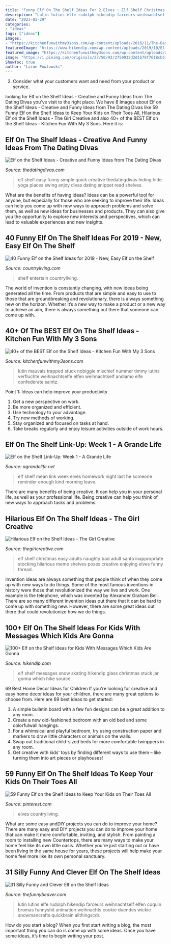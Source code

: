 ```yaml
---
title: "Funny Elf On The Shelf Ideas For 2 Elves : Elf Shelf Christmas Easy Adults Naughty Bad Adult Santa Inappropriate Stocking Hilarious Meme Shelves Poses Creative Enjoying Elves Funny Thread"
description: "Lutin lutins elfe rudolph hikendip farceurs weihnachtself elfen coquin bromas funnyshit animation weihnachts cookie duendes wickie snowmancrafts quickbrain allthingscdr"
date: "2023-01-29"
categories:
- "ideas"
tags: ["ideas"]
images:
- "https://kitchenfunwithmy3sons.com/wp-content/uploads/2016/11/The-Best-Elf-On-The-Shelf-Ideas-13.jpg"
featuredImage: "https://www.hikendip.com/wp-content/uploads/2019/10/Elf-snow-skating.jpg"
featured_image: "https://kitchenfunwithmy3sons.com/wp-content/uploads/2016/11/The-Best-Elf-On-The-Shelf-Ideas-13.jpg"
image: "https://i.pinimg.com/originals/27/50/93/2750932d2d1b78f7618cb51d236cb9df.jpg"
ShowToc: true
author: "Larue Powlowski"
---
```



2. Consider what your customers want and need from your product or service.

	

		
looking for Elf on the Shelf Ideas - Creative and Funny Ideas from The Dating Divas you've visit to the right place. We have 8 Images about Elf on the Shelf Ideas - Creative and Funny Ideas from The Dating Divas like 59 Funny Elf on the Shelf Ideas to Keep Your Kids on Their Toes All, Hilarious Elf on the Shelf Ideas - The Girl Creative and also 40+ of the BEST Elf on the Shelf Ideas - Kitchen Fun With My 3 Sons. Here it is:
		
    
## Elf On The Shelf Ideas - Creative And Funny Ideas From The Dating Divas

<img loading=lazy src="http://www.thedatingdivas.com/wp-content/uploads/2016/09/Easy-Elf-on-the-Shelf-ideas..jpg" onerror="this.onerror=null;this.src='https://tse3.mm.bing.net/th?id=OIP.c05dBzg5kHRi8DJ7BgUTHAHaQ1&amp;pid=15.1';" alt="Elf on the Shelf Ideas - Creative and Funny Ideas from The Dating Divas">

_Source: thedatingdivas.com_

>elf shelf easy funny simple quick creative thedatingdivas hiding hide yoga places swing enjoy divas dating snippet read shelves. 

	

What are the benefits of having ideas?
Ideas can be a powerful tool for anyone, but especially for those who are seeking to improve their life. Ideas can help you come up with new ways to approach problems and solve them, as well as new ideas for businesses and products. They can also give you the opportunity to explore new interests and perspectives, which can lead to valuable experiences and new insights.

    
## 40 Funny Elf On The Shelf Ideas For 2019 - New, Easy Elf On The Shelf

<img loading=lazy src="https://hips.hearstapps.com/hmg-prod.s3.amazonaws.com/images/funny-elf-on-the-shelf-ideas-1575389993.jpg?crop=1.00xw:1.00xh;0,0&amp;resize=640:*" onerror="this.onerror=null;this.src='https://tse3.mm.bing.net/th?id=OIP.JAqi4YOjKcQv9CGY9PB1LwHaHa&amp;pid=15.1';" alt="40 Funny Elf on the Shelf Ideas for 2019 - New, Easy Elf on the Shelf">

_Source: countryliving.com_

>shelf entertain countryliving. 

	

The world of invention is constantly changing, with new ideas being generated all the time. From products that are simple and easy to use to those that are groundbreaking and revolutionary, there is always something new on the horizon. Whether it’s a new way to make a product or a new way to achieve an aim, there is always something out there that someone can come up with.

    
## 40+ Of The BEST Elf On The Shelf Ideas - Kitchen Fun With My 3 Sons

<img loading=lazy src="https://kitchenfunwithmy3sons.com/wp-content/uploads/2016/11/The-Best-Elf-On-The-Shelf-Ideas-13.jpg" onerror="this.onerror=null;this.src='https://tse1.mm.bing.net/th?id=OIP._HS4kDg_D0K6x0zqQVHNRwHaLE&amp;pid=15.1';" alt="40+ of the BEST Elf on the Shelf Ideas - Kitchen Fun With My 3 Sons">

_Source: kitchenfunwithmy3sons.com_

>lutin mauvais trapped stuck nobiggie mischief nummer timmy lutins verfluchte weihnachtselfe elfen weihnachtself andiamo elfe confederate saintz. 

	

Point 1: Ideas can help improve your productivity
1. Get a new perspective on work.
2. Be more organized and efficient.
3. Use technology to your advantage.
4. Try new methods of working.
5. Stay organized and focused on tasks at hand.
6. Take breaks regularly and enjoy leisure activities outside of work hours.

    
## Elf On The Shelf Link-Up: Week 1 - A Grande Life

<img loading=lazy src="https://agrandelife.net/wp-content/uploads/2014/12/elf-on-the-shelf-ideas-1.jpg" onerror="this.onerror=null;this.src='https://tse1.mm.bing.net/th?id=OIP.Yb17NKpmJ0GbQEpHv54ZjAHaLL&amp;pid=15.1';" alt="Elf on the Shelf Link-Up: Week 1 - A Grande Life">

_Source: agrandelife.net_

>elf shelf mean link week elves homework night last he someone reminder enough kind morning leave. 

	

There are many benefits of being creative. It can help you in your personal life, as well as your professional life. Being creative can help you think of new ways to approach tasks and problems.

    
## Hilarious Elf On The Shelf Ideas - The Girl Creative

<img loading=lazy src="https://www.thegirlcreative.com/wp-content/uploads/2015/11/elf-stocking.png" onerror="this.onerror=null;this.src='https://tse4.mm.bing.net/th?id=OIP.GdNVUQa7-McFdNuutqanlAHaK8&amp;pid=15.1';" alt="Hilarious Elf on the Shelf Ideas - The Girl Creative">

_Source: thegirlcreative.com_

>elf shelf christmas easy adults naughty bad adult santa inappropriate stocking hilarious meme shelves poses creative enjoying elves funny thread. 

	

Invention ideas are always something that people think of when they come up with new ways to do things. Some of the most famous inventions in history were those that revolutionized the way we live and work. One example is the telephone, which was invented by Alexander Graham Bell. There are so many different invention ideas out there that it can be hard to come up with something new. However, there are some great ideas out there that could revolutionize how we do things.

    
## 100+ Elf On The Shelf Ideas For Kids With Messages Which Kids Are Gonna

<img loading=lazy src="https://www.hikendip.com/wp-content/uploads/2019/10/Elf-snow-skating.jpg" onerror="this.onerror=null;this.src='https://tse4.mm.bing.net/th?id=OIP.fPJghjOqQwqBUop6ak0CjwHaNK&amp;pid=15.1';" alt="100+ Elf on the Shelf Ideas for Kids With Messages Which Kids Are Gonna">

_Source: hikendip.com_

>elf shelf messages snow skating hikendip glass christmas stuck jar gonna which hike source. 

	

69 Best Home Decor Ideas for Children
If you're looking for creative and easy home decor ideas for your children, there are many great options to choose from. Here are 69 best ideas to get started: 
1. A simple bulletin board with a few fun designs can be a great addition to any room. 
2. Create a new old-fashioned bedroom with an old bed and some colorfulwall hangings. 
3. For a whimsical and playful bedroom, try using construction paper and markers to draw little characters or animals on the walls. 
4. Swap out traditional child-sized beds for more comfortable twinppers in any room. 
5. Get creative with kids' toys by finding different ways to use them – like turning them into art pieces or playhouses! 

    
## 59 Funny Elf On The Shelf Ideas To Keep Your Kids On Their Toes All

<img loading=lazy src="https://i.pinimg.com/originals/27/50/93/2750932d2d1b78f7618cb51d236cb9df.jpg" onerror="this.onerror=null;this.src='https://tse1.mm.bing.net/th?id=OIP.mQ3k-pLtuoh0cPYV_dmZ-wHaLH&amp;pid=15.1';" alt="59 Funny Elf on the Shelf Ideas to Keep Your Kids on Their Toes All">

_Source: pinterest.com_

>elves countryliving. 

	

What are some easy andDIY projects you can do to improve your home?
There are many easy and DIY projects you can do to improve your home that can make it more comfortable, inviting, and stylish. From painting a room to installing new Countertops, there are many ways to make your home feel like its own little oasis. Whether you're just starting out or have been living in the same house for years, these projects will help make your home feel more like its own personal sanctuary.

    
## 31 Silly Funny And Clever Elf On The Shelf Ideas

<img loading=lazy src="https://thefunnybeaver.com/wp-content/uploads/2019/12/funny-elf-pin.jpeg" onerror="this.onerror=null;this.src='https://tse3.mm.bing.net/th?id=OIP.E8hOeFC0cDeVTWo-a3IfBQHaJ4&amp;pid=15.1';" alt="31 Silly Funny and Clever Elf on the Shelf Ideas">

_Source: thefunnybeaver.com_

>lutin lutins elfe rudolph hikendip farceurs weihnachtself elfen coquin bromas funnyshit animation weihnachts cookie duendes wickie snowmancrafts quickbrain allthingscdr. 

	

How do you start a blog?
When you first start writing a blog, the most important thing you can do is come up with some ideas. Once you have some ideas, it’s time to begin writing your post.


